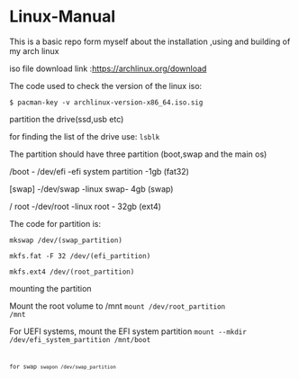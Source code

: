 # Linux-Manual
This is a basic repo form myself about the installation ,using and building of my arch linux

iso file download link :https://archlinux.org/download

The code used to check the version of the linux iso:

<code>$ pacman-key -v archlinux-version-x86_64.iso.sig</code>

partition the drive(ssd,usb etc)

for finding the list of the drive use:
<code>lsblk</code>

The partition should have three partition (boot,swap and the main os)


/boot - /dev/efi -efi system partition -1gb (fat32)

[swap] -/dev/swap -linux swap- 4gb (swap)

/ root -/dev/root -linux root - 32gb (ext4)

The code for partition is:

<code>mkswap /dev/(swap_partition)</code>

<code>mkfs.fat -F 32 /dev/(efi_partition)</code>

<code>mkfs.ext4 /dev/(root_partition)</code>

mounting the partition

Mount the root volume to /mnt
<code>mount /dev/root_partition /mnt</code>

For UEFI systems, mount the EFI system partition
<code>mount --mkdir /dev/efi_system_partition /mnt/boot<code>

for swap
<code>swapon /dev/swap_partition</code>





